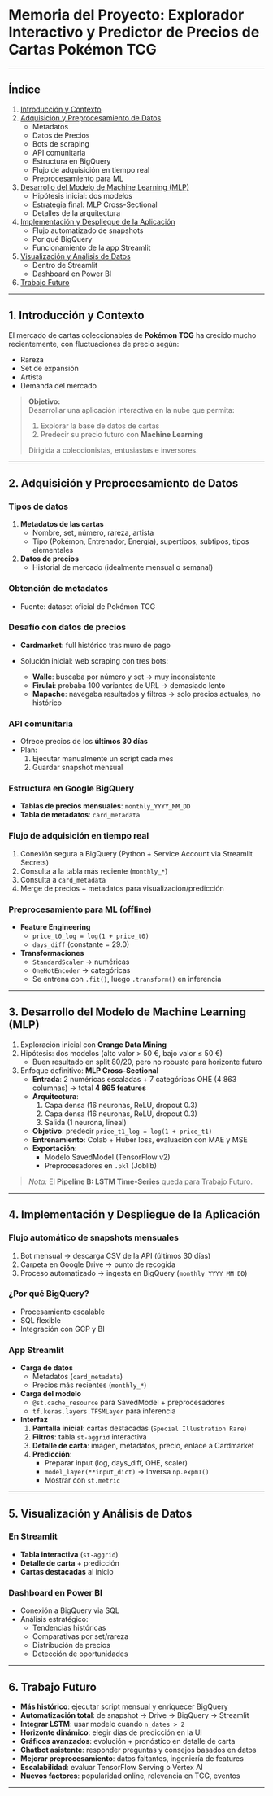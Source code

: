 # Memoria del Proyecto: Explorador Interactivo y Predictor de Precios de Cartas Pokémon TCG

---

## Índice

1. [Introducción y Contexto](#1-introducción-y-contexto)  
2. [Adquisición y Preprocesamiento de Datos](#2-adquisición-y-preprocesamiento-de-datos)  
   - Metadatos  
   - Datos de Precios  
   - Bots de scraping  
   - API comunitaria  
   - Estructura en BigQuery  
   - Flujo de adquisición en tiempo real  
   - Preprocesamiento para ML  
3. [Desarrollo del Modelo de Machine Learning (MLP)](#3-desarrollo-del-modelo-de-machine-learning-mlp)  
   - Hipótesis inicial: dos modelos  
   - Estrategia final: MLP Cross-Sectional  
   - Detalles de la arquitectura  
4. [Implementación y Despliegue de la Aplicación](#4-implementación-y-despliegue-de-la-aplicación)  
   - Flujo automatizado de snapshots  
   - Por qué BigQuery  
   - Funcionamiento de la app Streamlit  
5. [Visualización y Análisis de Datos](#5-visualización-y-análisis-de-datos)  
   - Dentro de Streamlit  
   - Dashboard en Power BI  
6. [Trabajo Futuro](#6-trabajo-futuro)

---

## 1. Introducción y Contexto

El mercado de cartas coleccionables de **Pokémon TCG** ha crecido mucho recientemente, con fluctuaciones de precio según:

- Rareza  
- Set de expansión  
- Artista  
- Demanda del mercado  

> **Objetivo:**  
> Desarrollar una aplicación interactiva en la nube que permita:
> 1. Explorar la base de datos de cartas  
> 2. Predecir su precio futuro con **Machine Learning**  
>  
> Dirigida a coleccionistas, entusiastas e inversores.

---

## 2. Adquisición y Preprocesamiento de Datos

### Tipos de datos

1. **Metadatos de las cartas**  
   - Nombre, set, número, rareza, artista  
   - Tipo (Pokémon, Entrenador, Energía), supertipos, subtipos, tipos elementales  
2. **Datos de precios**  
   - Historial de mercado (idealmente mensual o semanal)

### Obtención de metadatos

- Fuente: dataset oficial de Pokémon TCG

### Desafío con datos de precios

- **Cardmarket**: full histórico tras muro de pago  
- Solución inicial: web scraping con tres bots:

  - **Walle**: buscaba por número y set → muy inconsistente  
  - **Firulai**: probaba 100 variantes de URL → demasiado lento  
  - **Mapache**: navegaba resultados y filtros → solo precios actuales, no histórico

### API comunitaria

- Ofrece precios de los **últimos 30 días**  
- Plan:  
  1. Ejecutar manualmente un script cada mes  
  2. Guardar snapshot mensual  

### Estructura en Google BigQuery

- **Tablas de precios mensuales**: `monthly_YYYY_MM_DD`  
- **Tabla de metadatos**: `card_metadata`

### Flujo de adquisición en tiempo real

1. Conexión segura a BigQuery (Python + Service Account via Streamlit Secrets)  
2. Consulta a la tabla más reciente (`monthly_*`)  
3. Consulta a `card_metadata`  
4. Merge de precios + metadatos para visualización/predicción

### Preprocesamiento para ML (offline)

- **Feature Engineering**  
  - `price_t0_log = log(1 + price_t0)`  
  - `days_diff` (constante = 29.0)  
- **Transformaciones**  
  - `StandardScaler` → numéricas  
  - `OneHotEncoder` → categóricas  
  - Se entrena con `.fit()`, luego `.transform()` en inferencia

---

## 3. Desarrollo del Modelo de Machine Learning (MLP)

1. Exploración inicial con **Orange Data Mining**  
2. Hipótesis: dos modelos (alto valor > 50 €, bajo valor ≤ 50 €)  
   - Buen resultado en split 80/20, pero no robusto para horizonte futuro  
3. Enfoque definitivo: **MLP Cross-Sectional**  
   - **Entrada**: 2 numéricas escaladas + 7 categóricas OHE (4 863 columnas) → total **4 865 features**  
   - **Arquitectura**:  
     1. Capa densa (16 neuronas, ReLU, dropout 0.3)  
     2. Capa densa (16 neuronas, ReLU, dropout 0.3)  
     3. Salida (1 neurona, lineal)  
   - **Objetivo**: predecir `price_t1_log = log(1 + price_t1)`  
   - **Entrenamiento**: Colab + Huber loss, evaluación con MAE y MSE  
   - **Exportación**:  
     - Modelo SavedModel (TensorFlow v2)  
     - Preprocesadores en `.pkl` (Joblib)

> _Nota:_ El **Pipeline B: LSTM Time-Series** queda para Trabajo Futuro.

---

## 4. Implementación y Despliegue de la Aplicación

### Flujo automático de snapshots mensuales

1. Bot mensual → descarga CSV de la API (últimos 30 días)  
2. Carpeta en Google Drive → punto de recogida  
3. Proceso automatizado → ingesta en BigQuery (`monthly_YYYY_MM_DD`)

### ¿Por qué BigQuery?

- Procesamiento escalable  
- SQL flexible  
- Integración con GCP y BI

### App Streamlit

- **Carga de datos**  
  - Metadatos (`card_metadata`)  
  - Precios más recientes (`monthly_*`)  
- **Carga del modelo**  
  - `@st.cache_resource` para SavedModel + preprocesadores  
  - `tf.keras.layers.TFSMLayer` para inferencia  
- **Interfaz**  
  1. **Pantalla inicial**: cartas destacadas (`Special Illustration Rare`)  
  2. **Filtros**: tabla `st-aggrid` interactiva  
  3. **Detalle de carta**: imagen, metadatos, precio, enlace a Cardmarket  
  4. **Predicción**:  
     - Preparar input (log, days_diff, OHE, scaler)  
     - `model_layer(**input_dict)` → inversa `np.expm1()`  
     - Mostrar con `st.metric`

---

## 5. Visualización y Análisis de Datos

### En Streamlit

- **Tabla interactiva** (`st-aggrid`)  
- **Detalle de carta** + predicción  
- **Cartas destacadas** al inicio

### Dashboard en Power BI

- Conexión a BigQuery via SQL  
- Análisis estratégico:  
  - Tendencias históricas  
  - Comparativas por set/rareza  
  - Distribución de precios  
  - Detección de oportunidades

---

## 6. Trabajo Futuro

- **Más histórico**: ejecutar script mensual y enriquecer BigQuery  
- **Automatización total**: de snapshot → Drive → BigQuery → Streamlit  
- **Integrar LSTM**: usar modelo cuando `n_dates > 2`  
- **Horizonte dinámico**: elegir días de predicción en la UI  
- **Gráficos avanzados**: evolución + pronóstico en detalle de carta  
- **Chatbot asistente**: responder preguntas y consejos basados en datos  
- **Mejorar preprocesamiento**: datos faltantes, ingeniería de features  
- **Escalabilidad**: evaluar TensorFlow Serving o Vertex AI  
- **Nuevos factores**: popularidad online, relevancia en TCG, eventos

---  
